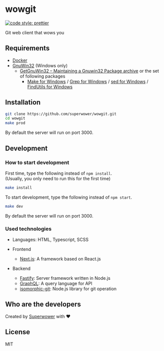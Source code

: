 # wowgit
[![code style: prettier](https://img.shields.io/badge/code_style-prettier-ff69b4.svg?style=flat-square)](https://github.com/prettier/prettier)

Git web client that wows you

## Requirements

- [Docker](https://www.docker.com/)
- [GnuWin32](http://gnuwin32.sourceforge.net/) (Windows only)
  - [GetGnuWin32 – Maintaining a Gnuwin32 Package archive](http://getgnuwin32.sourceforge.net/)
    or the set of following packages
      - [Make for Windows](http://gnuwin32.sourceforge.net/packages/make.htm)
      / [Grep for Windows](http://gnuwin32.sourceforge.net/packages/grep.htm)
      / [sed for Windows](http://gnuwin32.sourceforge.net/packages/sed.htm)
      / [FindUtils for Windows](http://gnuwin32.sourceforge.net/packages/findutils.htm)

## Installation

```bash
git clone https://github.com/superwower/wowgit.git
cd wowgit
make prod
```

By default the server will run on port 3000.

## Development

### How to start development

First time, type the following instead of `npm install`.  
(Usually, you only need to run this for the first time)

```bash
make install
```

To start development, type the following instead of `npm start`.

```bash
make dev
```

By default the server will run on port 3000.

### Used technologies

- Languages: HTML, Typescript, SCSS
- Frontend
  - [Next.js](https://nextjs.org/): A framework based on React.js
- Backend

  - [Fastify](https://www.fastify.io/): Server framework written in Node.js
  - [GraphQL](https://graphql.org/): A query language for API
  - [isomorphic-git](https://isomorphic-git.org): Node.js library for git operation

## Who are the developers

Created by [Superwower](https://superwower.github.io/) with :heart:

## License

MIT
